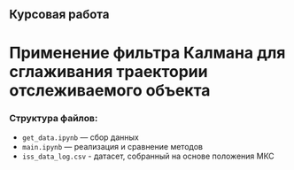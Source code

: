 ## **Курсовая работа**
# **Применение фильтра Калмана для сглаживания траектории отслеживаемого объекта**

### Структура файлов:

- `get_data.ipynb` — сбор данных
- `main.ipynb` — реализация и сравнение методов
- `iss_data_log.csv` - датасет, собранный на основе положения МКС
